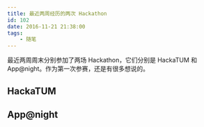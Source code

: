 ```yaml
---
title: 最近两周经历的两次 Hackathon
id: 102
date: 2016-11-21 21:38:00
tags:
    - 随笔
---
```


最近两周周末分别参加了两场 Hackathon，它们分别是 HackaTUM 和 App@night。作为第一次参赛，还是有很多想说的。

## HackaTUM

## App@night
